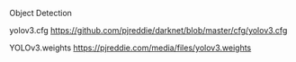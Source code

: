 Object Detection

yolov3.cfg
https://github.com/pjreddie/darknet/blob/master/cfg/yolov3.cfg

YOLOv3.weights
https://pjreddie.com/media/files/yolov3.weights
